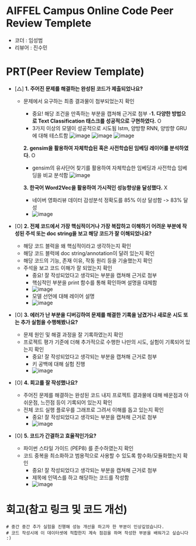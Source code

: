 # AIFFEL Campus Online Code Peer Review Templete
- 코더 : 임성범
- 리뷰어 : 진수민

# PRT(Peer Review Template)
- [△]  **1. 주어진 문제를 해결하는 완성된 코드가 제출되었나요?**
    - 문제에서 요구하는 최종 결과물이 첨부되었는지 확인
        - 중요! 해당 조건을 만족하는 부분을 캡쳐해 근거로 첨부
        -**1. 다양한 방법으로 Text Classification 태스크를 성공적으로 구현하였다.** O
        - 3가지 이상의 모델이 성공적으로 시도됨
            lstm, 양방향 RNN, 양방향 GRU에 대해 테스트함
          ![image](https://github.com/user-attachments/assets/1d9ada57-f89a-4760-b556-484ab3b31dd1)
          ![image](https://github.com/user-attachments/assets/3ecbe5bd-d782-4b52-a7e5-385786c0d832)
          ![image](https://github.com/user-attachments/assets/fd49c01a-034f-452b-9411-9d4011cd23fd)

        **2. gensim을 활용하여 자체학습된 혹은 사전학습된 임베딩 레이어를 분석하였다.** O
        - gensim의 유사단어 찾기를 활용하여 자체학습한 임베딩과 사전학습 임베딩을 비교 분석함
          ![image](https://github.com/user-attachments/assets/1044dff5-103c-438d-8ad7-967113d54a64)

        **3. 한국어 Word2Vec을 활용하여 가시적인 성능향상을 달성했다.** X
        - 네이버 영화리뷰 데이터 감성분석 정확도를 85% 이상 달성함 -> 83% 달성
        - ![image](https://github.com/user-attachments/assets/37a7e2c5-f995-43f0-af55-c91a976e2c73)

    
- [O]  **2. 전체 코드에서 가장 핵심적이거나 가장 복잡하고 이해하기 어려운 부분에 작성된 
주석 또는 doc string을 보고 해당 코드가 잘 이해되었나요?**
    - 해당 코드 블럭을 왜 핵심적이라고 생각하는지 확인
    - 해당 코드 블럭에 doc string/annotation이 달려 있는지 확인
    - 해당 코드의 기능, 존재 이유, 작동 원리 등을 기술했는지 확인
    - 주석을 보고 코드 이해가 잘 되었는지 확인
        - 중요! 잘 작성되었다고 생각되는 부분을 캡쳐해 근거로 첨부
        - 핵심적인 부분을 print 함수를 통해 확인하며 설명을 대체함
        - ![image](https://github.com/user-attachments/assets/d67d235e-7059-4653-ad71-c9efb1542242)
        - 모델 선언에 대해 레이어 설명
        - ![image](https://github.com/user-attachments/assets/906582cd-71f4-4d46-8d99-507b8951d87c)


        
- [O]  **3. 에러가 난 부분을 디버깅하여 문제를 해결한 기록을 남겼거나
새로운 시도 또는 추가 실험을 수행해봤나요?**
    - 문제 원인 및 해결 과정을 잘 기록하였는지 확인
    - 프로젝트 평가 기준에 더해 추가적으로 수행한 나만의 시도, 
    실험이 기록되어 있는지 확인
        - 중요! 잘 작성되었다고 생각되는 부분을 캡쳐해 근거로 첨부
        - 키 공백에 대해 실험 진행
        - ![image](https://github.com/user-attachments/assets/7d977559-f48d-48a4-a2dc-1c4d1ca455a5)
        

        
- [O]  **4. 회고를 잘 작성했나요?**
    - 주어진 문제를 해결하는 완성된 코드 내지 프로젝트 결과물에 대해
    배운점과 아쉬운점, 느낀점 등이 기록되어 있는지 확인
    - 전체 코드 실행 플로우를 그래프로 그려서 이해를 돕고 있는지 확인
        - 중요! 잘 작성되었다고 생각되는 부분을 캡쳐해 근거로 첨부
        - ![image](https://github.com/user-attachments/assets/6449ac57-e39a-4b2f-8317-daf1d37ea3d8)

        
- [O]  **5. 코드가 간결하고 효율적인가요?**
    - 파이썬 스타일 가이드 (PEP8) 를 준수하였는지 확인
    - 코드 중복을 최소화하고 범용적으로 사용할 수 있도록 함수화/모듈화했는지 확인
        - 중요! 잘 작성되었다고 생각되는 부분을 캡쳐해 근거로 첨부
        - 제목에 인덱스를 하고 해당하는 코드를 작성함
        - ![image](https://github.com/user-attachments/assets/37cdbd53-8c6a-4c4b-a89b-965a7c062667)



# 회고(참고 링크 및 코드 개선)
```
# 중간 중간 추가 실험을 진행해 성능 개선을 하고자 한 부분이 인상깊었습니다. 
# 코드 작성시에 이 데이터셋에 적합한지 계속 점검을 하며 작성한 부분을 배워가고 싶습니다 :) 
```
